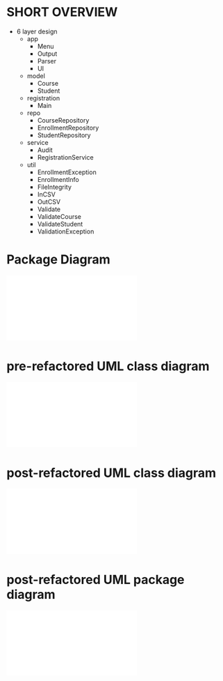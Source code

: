 # SHORT OVERVIEW
- 6 layer design
  - app
    - Menu
    - Output
    - Parser
    - UI
  - model
    - Course
    - Student
  - registration
    - Main
  - repo
    - CourseRepository
    - EnrollmentRepository
    - StudentRepository
  - service
    - Audit
    - RegistrationService
  - util
    - EnrollmentException
    - EnrollmentInfo
    - FileIntegrity
    - InCSV
    - OutCSV
    - Validate
    - ValidateCourse
    - ValidateStudent
    - ValidationException
    
# Package Diagram
![Package Diagram](images/Before%20class%20diagram.pdf)

# pre-refactored UML class diagram
![pre-refactored UML class diagram](images/filename.pdf)

# post-refactored UML class diagram
![post-refactored UML class diagram](images/Before%20class%20diagram.pdf)

# post-refactored UML package diagram
![post-refactored UML class diagram](images/After%20package%20diagram.pdf)